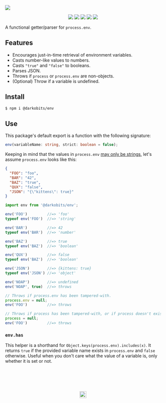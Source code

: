 <a href="#top" id="top">
  <img src="https://user-images.githubusercontent.com/441546/41958963-805c3a9e-79a0-11e8-91c1-2531f78cf467.png" style="max-width: 100%">
</a>
<p align="center">
  <a href="https://www.npmjs.com/package/@darkobits/env"><img src="https://img.shields.io/npm/v/@darkobits/env.svg?style=flat-square"></a>
  <a href="https://travis-ci.org/darkobits/env"><img src="https://img.shields.io/travis/darkobits/env.svg?style=flat-square"></a>
  <a href="https://www.codacy.com/app/darkobits/env"><img src="https://img.shields.io/codacy/coverage/728590ddfc4d4658a170e37cd5d1b5d8.svg?style=flat-square"></a>
  <a href="https://github.com/conventional-changelog/standard-version"><img src="https://img.shields.io/badge/conventional%20commits-1.0.0-027dc6.svg?style=flat-square"></a>
  <a href="https://github.com/sindresorhus/xo"><img src="https://img.shields.io/badge/code_style-XO-e271a5.svg?style=flat-square"></a>
</p>

A functional getter/parser for `process.env`.

## Features

- Encourages just-in-time retrieval of environment variables.
- Casts number-like values to numbers.
- Casts `"true"` and `"false"` to booleans.
- Parses JSON.
- Throws if `process` or `process.env` are non-objects.
- (Optional) Throw if a variable is undefined.

## Install

```bash
$ npm i @darkobits/env
```

## Use

This package's default export is a function with the following signature:

```ts
env(variableName: string, strict: boolean = false);
```

Keeping in mind that the values in `process.env` [may only be strings](https://nodejs.org/api/process.html#process_process_env), let's assume `process.env` looks like this:

```json
{
  "FOO": "foo",
  "BAR": "42",
  "BAZ": "true",
  "QUX": "false",
  "JSON": "{\"kittens\": true}"
}
```

```ts
import env from '@darkobits/env';

env('FOO')         //=> 'foo'
typeof env('FOO')  //=> 'string'

env('BAR')         //=> 42
typeof env('BAR')  //=> 'number'

env('BAZ')         //=> true
typeof env('BAZ')  //=> 'boolean'

env('QUX')         //=> false
typeof env('BAZ')  //=> 'boolean'

env('JSON')        //=> {kittens: true}
typeof env('JSON') //=> 'object'

env('NOAP')        //=> undefined
env('NOAP', true)  //=> throws

// Throws if process.env has been tampered-with.
process.env = null;
env('FOO')         //=> throws

// Throws if process has been tampered-with, or if process doesn't exist.
process = null;
env('FOO')         //=> throws
```

### `env.has`

This helper is a shorthand for `Object.keys(process.env).includes(x)`. It returns `true` if the provided variable name exists in `process.env` and `false` otherwise. Useful when you don't care what the value of a variable is, only whether it is set or not.

## &nbsp;
<p align="center">
  <br>
  <img width="22" height="22" src="https://cloud.githubusercontent.com/assets/441546/25318539/db2f4cf2-2845-11e7-8e10-ef97d91cd538.png">
</p>
